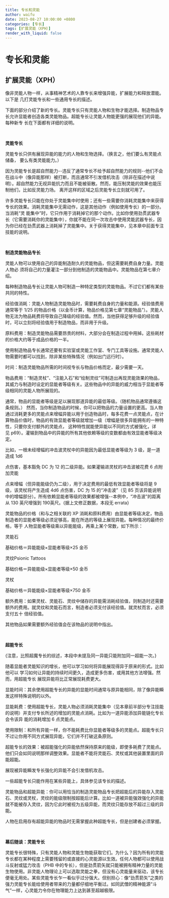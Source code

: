 ```yaml
---
title: 专长和灵能
author: waifu
date: 2023-08-27 10:00:00 +0800
categories: [专长]
tags: [扩展灵能（XPH）]
render_with_liquid: false
---
```

# 专长和灵能
## 扩展灵能（XPH）



像非灵能人物一样，从事精神艺术的人靠专长来增强异能，扩展能力和释放潜能。以下是 几打灵能专长和一些通用专长的描述。


下面的部分介绍了新的专长。灵能专长只有灵能人物和生物才能选择。制造物品专长允许显能者创造各类灵能物品。超能专长让灵能人物能更强的展现他们的异能。每种新专 长在下面都有详细的说明。


 


**灵能专长**


灵能专长只供有展现异能的能力的人物和生物选择。（换言之，他们要么有灵能点储备， 
要么有类灵能能力。）


因为灵能专长是超自然能力--违反了通常专长不给予超自然能力的规则--他们不会在战斗中（像异能那样）被打断，而且通常不引发借机攻击（除非在描述中说明）。超自然能力无视异能抗力而且不能被驱散。然而，能压制灵能的效果也能压制他们，比如反灵能力场。 
离开这样的区域之后灵能专长立刻就可用了。


许多灵能专长只能在你处于灵能集中时使用；还有一些需要你消耗灵能集中来获得专长的效果。消耗灵能集中无需动作，这是其他动作（例如使用专长）的一部分。当消耗“灵 能集中”时，它只作用于消耗掉它的那个动作。比如你使用劲贯武器专长（它需要消耗你的灵能集中），你就不能在同一次攻击中使用灵能武器专长，因为你已经在劲贯武器上消耗掉了灵能集中。关于获得灵能集中，见本章中前面专注技能的说明。


 


**制造灵能物品专长**


灵能人物可以使用自己的异能制造耐久的灵能物品，但这需要耗费自身力量。灵能人物必 须将自己的力量灌注一部分到他制造的灵能物品中。灵能物品在第七章介绍。


每种制造物品专长让灵能人物可制造一种特定类型的灵能物品。不过它们都有某些共同的特性。


经验值消耗：灵能人物制造灵能物品时，需要耗费自身的力量和能源。经验值费用通常等于 1/25 的物品价格（以金币计算，物品价格见第七章“灵能物品”）。灵能人物无法为物品耗费将导致自己降级的经验值。然而，当他获得足够升级的经验值时，可以立刻将经验值用于制造物品，而非用于升级。


原料费用：制造灵能物品需要昂贵的材料，大部分会在制造过程中用掉。这些耗材的价格大约等于成品价格的一半。


使用制造物品专长通常还要有实验室或灵能工作室、专门工具等设施。通常灵能人物需要时都可以找到，除非某些特殊情况（例如出门远行时）。


时间：制造灵能物品所需的时间视专长与物品价格而定，最少需要一天。


物品费用：“制造灵杖”、“注能入石”和“绘制灵纹”可制造出再现灵能效果的物品，其威力与制造时设定的显能者等级有关。这些物品中的异能的威力相当于显能者等级相同的灵能人物所展现的。


通常，物品的显能者等级是足以展现那道异能的最低等级。（随机物品通常遵循这条规则。） 
然而，当你制造物品的时候，你可以把物品的力量设置的更高。当人物通过消耗更多的灵能点来增幅异能以用于创造物品时，每多花费一点灵能点，在计算物品价值时，物品的有效显能者等级就增加一级（增幅是很多异能拥有的一种特性，只要你支付额外的灵能点， 
这种特性就能使异能以不同的方式被强化，详见 p69）。灌输到物品中的异能的所有其他依赖等级的变数都由有效显能者等级决定。


比如，一根未经增幅的冲击波灵杖中的异能因为最低显能者等级为 3 级，是一道造成 1d6


点伤害，基本豁免 DC 
为 12 的二级异能。如果灌输进灵杖的冲击波被花费 6 点附加灵能


点来增幅（但异能能级仍为二级），用于决定费用的最低有效显能者等级将是 9 级，该灵杖将产生造成 4d6 点伤害，DC 
为 15 的“冲击波”（见 85 页该异能说明中的增幅部分）。所有依赖显能者等级的效果都被增强--本例中，“冲击波”的距离从 130 
英尺增强到 190英尺。{据上文修正数据，本段无 errata}


灵能物品的价格（和与之相关联的 XP 
消耗和原料费用）由显能者等级决定，物品制造者的显能者等级必须足够高，能在所选的等级上展现异能。每种情况的最终价格，等于 人物显能者等级乘以异能能级，再乘上某个常数，如下所示：


灵能石


基础价格＝异能能级×显能者等级×25 
金币


灵纹Psionic 
Tattoos


基础价格＝异能能级×显能者等级×50 
金币


灵杖


基础价格＝异能能级×显能者等级×750 
金币


额外费用：如果灵杖、灵能石、灵纹中储存的异能需消耗经验值，则制造时还需要额外的费用。就灵纹和灵能石而言，制造者必须支付该经验值。就灵杖而言，必须支付五十 倍经验值。


其他物品如果需要额外经验值会在该物品的说明中指出。


 


**超能专长** 


{注意，比照超魔专长的综述，本段中未提及同一异能只能附加同一超能一次。} 


随着显能者灵能知识的增长，他可以学习如何将异能展现得异于原来的形式。比如他可以 学习如何让异能的持续时间更久，造成更多伤害，或用其他方法增强。然而，用超能专长 展现异能将比正常展现耗费更大。


显能时间：其余使用超能专长的异能的显能时间通常与原异能相同，除了像异能瞬发这样特殊说明的以外。


显能耗费：使用超能专长，灵能人物必须消耗灵能集中（见本章前半部分专注技能的说明）并支付专长所述的增加的灵能点消耗。比如为一道异能添加异能链化专长会令该异 能的消耗增加 6 
点灵能点。


使用限制：和所有异能一样，你不能耗费比你显能者等级多的灵能点。超能专长只不过让你用不同方式展现异能，它们并不打破这条原则。


超能专长的效果：被超能强化的异能依然保持原来的能级，即使多耗费了灵能点。他们只会如同说明那样调整效果。显能者不能将灵能石、灵杖或其他装置里面的异能超能。


展现被异能瞬发专长强化的异能不会引发借机攻击。


一些超能专长只能作用在某些异能上，具体参见该专长的描述。


灵能物品和超能异能：你可以用恰当的制造灵能物品专长把超能后的异能存入灵能石、灵纹或灵杖，灵纹的能级限制按超能后计算。比如一道被异能强效强化的异能就不能被存入灵纹，因为它此时被视为五级异能，而灵纹只能存放不超过三级的异能。


人物在启用存有超能异能的物品时无需掌握此种超能专长，但是创建者必须掌握。


 


**幕后随谈：灵能专长**


灵能专长很特殊，只有灵能人物和灵能生物能获取它们。为什么？因为所有的灵能专长都在某种程度上需要残留的或直接的心灵能源以生效。任何人物都可以使用战斗反射或猛力攻击（PHB 中的专长），但是劲贯箭矢就只能被拥有精神力量的灵能生物使用。非灵能人物理论上可以选取灵能之拳，但没有心灵能量来驱动，该专长便毫无用处。某些灵能专长乍一看似乎过分强大。但别担心：像“劲贯箭矢”之类的强力灵能专长能给使用者带来的力量都仔细地平衡过。如同武僧的精神能源“斗气”一样，心灵能力令你在物理能力上达到甚至超越极限。 





